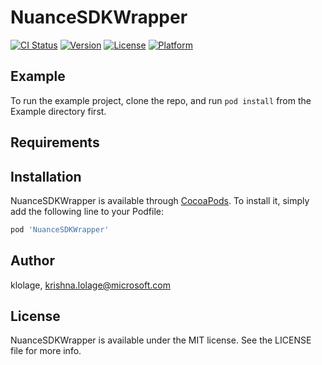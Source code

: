# NuanceSDKWrapper

[![CI Status](https://img.shields.io/travis/klolage/NuanceSDKWrapper.svg?style=flat)](https://travis-ci.org/klolage/NuanceSDKWrapper)
[![Version](https://img.shields.io/cocoapods/v/NuanceSDKWrapper.svg?style=flat)](https://cocoapods.org/pods/NuanceSDKWrapper)
[![License](https://img.shields.io/cocoapods/l/NuanceSDKWrapper.svg?style=flat)](https://cocoapods.org/pods/NuanceSDKWrapper)
[![Platform](https://img.shields.io/cocoapods/p/NuanceSDKWrapper.svg?style=flat)](https://cocoapods.org/pods/NuanceSDKWrapper)

## Example

To run the example project, clone the repo, and run `pod install` from the Example directory first.

## Requirements

## Installation

NuanceSDKWrapper is available through [CocoaPods](https://cocoapods.org). To install
it, simply add the following line to your Podfile:

```ruby
pod 'NuanceSDKWrapper'
```

## Author

klolage, krishna.lolage@microsoft.com

## License

NuanceSDKWrapper is available under the MIT license. See the LICENSE file for more info.
